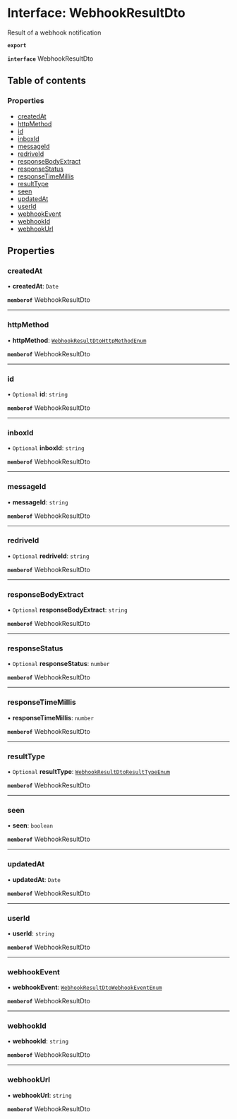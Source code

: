 # Interface: WebhookResultDto

Result of a webhook notification

**`export`**

**`interface`** WebhookResultDto

## Table of contents

### Properties

- [createdAt](WebhookResultDto.md#createdat)
- [httpMethod](WebhookResultDto.md#httpmethod)
- [id](WebhookResultDto.md#id)
- [inboxId](WebhookResultDto.md#inboxid)
- [messageId](WebhookResultDto.md#messageid)
- [redriveId](WebhookResultDto.md#redriveid)
- [responseBodyExtract](WebhookResultDto.md#responsebodyextract)
- [responseStatus](WebhookResultDto.md#responsestatus)
- [responseTimeMillis](WebhookResultDto.md#responsetimemillis)
- [resultType](WebhookResultDto.md#resulttype)
- [seen](WebhookResultDto.md#seen)
- [updatedAt](WebhookResultDto.md#updatedat)
- [userId](WebhookResultDto.md#userid)
- [webhookEvent](WebhookResultDto.md#webhookevent)
- [webhookId](WebhookResultDto.md#webhookid)
- [webhookUrl](WebhookResultDto.md#webhookurl)

## Properties

### <a id="createdat" name="createdat"></a> createdAt

• **createdAt**: `Date`

**`memberof`** WebhookResultDto

___

### <a id="httpmethod" name="httpmethod"></a> httpMethod

• **httpMethod**: [`WebhookResultDtoHttpMethodEnum`](../enums/WebhookResultDtoHttpMethodEnum.md)

**`memberof`** WebhookResultDto

___

### <a id="id" name="id"></a> id

• `Optional` **id**: `string`

**`memberof`** WebhookResultDto

___

### <a id="inboxid" name="inboxid"></a> inboxId

• `Optional` **inboxId**: `string`

**`memberof`** WebhookResultDto

___

### <a id="messageid" name="messageid"></a> messageId

• **messageId**: `string`

**`memberof`** WebhookResultDto

___

### <a id="redriveid" name="redriveid"></a> redriveId

• `Optional` **redriveId**: `string`

**`memberof`** WebhookResultDto

___

### <a id="responsebodyextract" name="responsebodyextract"></a> responseBodyExtract

• `Optional` **responseBodyExtract**: `string`

**`memberof`** WebhookResultDto

___

### <a id="responsestatus" name="responsestatus"></a> responseStatus

• `Optional` **responseStatus**: `number`

**`memberof`** WebhookResultDto

___

### <a id="responsetimemillis" name="responsetimemillis"></a> responseTimeMillis

• **responseTimeMillis**: `number`

**`memberof`** WebhookResultDto

___

### <a id="resulttype" name="resulttype"></a> resultType

• `Optional` **resultType**: [`WebhookResultDtoResultTypeEnum`](../enums/WebhookResultDtoResultTypeEnum.md)

**`memberof`** WebhookResultDto

___

### <a id="seen" name="seen"></a> seen

• **seen**: `boolean`

**`memberof`** WebhookResultDto

___

### <a id="updatedat" name="updatedat"></a> updatedAt

• **updatedAt**: `Date`

**`memberof`** WebhookResultDto

___

### <a id="userid" name="userid"></a> userId

• **userId**: `string`

**`memberof`** WebhookResultDto

___

### <a id="webhookevent" name="webhookevent"></a> webhookEvent

• **webhookEvent**: [`WebhookResultDtoWebhookEventEnum`](../enums/WebhookResultDtoWebhookEventEnum.md)

**`memberof`** WebhookResultDto

___

### <a id="webhookid" name="webhookid"></a> webhookId

• **webhookId**: `string`

**`memberof`** WebhookResultDto

___

### <a id="webhookurl" name="webhookurl"></a> webhookUrl

• **webhookUrl**: `string`

**`memberof`** WebhookResultDto
